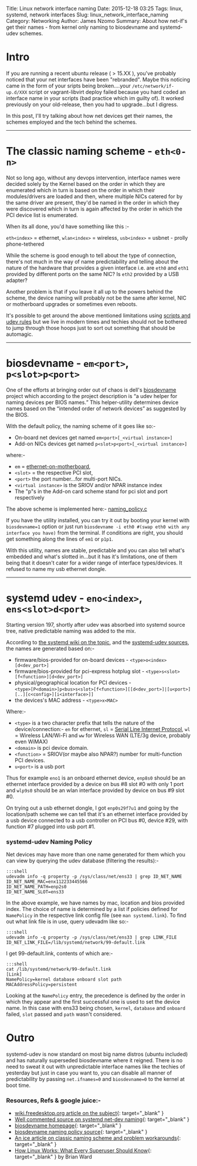 Title: Linux network interface naming
Date: 2015-12-18 03:25
Tags: linux, systemd, network interfaces
Slug: linux_network_interface_naming
Category: Networking
Author: James Nzomo
Summary: About how net-if's get their names - from kernel only naming to biosdevname and systemd-udev schemes.


# Intro
If you are running a recent ubuntu release ( > 15.XX ), you've probably noticed
that your net interfaces have been "rebranded". Maybe this noticing came in the
form of your sripts being broken....your `/etc/network/if-up.d/XXX` script or
vagrant-libvirt deploy failed because you hard coded an interface name in your
scripts (bad practice which im guilty of). It worked previously on your
old-release, then you had to upgrade...but I digress.

In this post, I'll try talking about how net devices get their names, the schemes
employed and the tech behind the schemes.

---

# The classic naming scheme - `eth<0-n>`
Not so long ago, without any devops intervention, interface names were decided
solely by the Kernel based on the order in which they are enumerated which in
turn is based on the order in which their modules/drivers are loaded and then,
where multiple NICs catered for by the same driver are present, they'd be named
in the order in which they were discovered which in turn is again affected by
the order in which the PCI device list is enumerated.

When its all done, you'd have something like this :-

`eth<index>` = ethernet, `wlan<index>` = wireless, `usb<index>` = usbnet - prolly phone-tethered

While the scheme is good enough to tell about the type of connection, there's
not much in the way of name predictability and telling about the nature of
the hardware that provides a given interface i.e. are `eth0` and `eth1` provided
by different ports on the same NIC? Is `eth2` provided by a USB adapter?

Another problem is that if you leave it all up to the powers behind the scheme, the
device naming will probably not be the same after kernel, NIC or motherboard
upgrades or sometimes even reboots.

It's possible to get around the above mentioned limitations using [scripts
and udev rules](classic_naming_workarounds) but we live in modern times and
techies should not be bothered to jump through those hoops just to sort out
something that should be automagic.

---

# biosdevname - `em<port>`, `p<slot>p<port>`
One of the efforts at bringing order out of chaos is dell's [biosdevname][biosdevname]
project which according to the project description is <q>a udev helper for naming
devices per BIOS names.</q> This helper-utility determines device names based on
the <q>intended order of network devices</q> as suggested by the BIOS.

With the default policy, the naming scheme of it goes like so:-  

 - On-board net devices get named `em<port>[_<virtual instance>]`  
 - Add-on NICs devices get named `p<slot>p<port>[_<virtual instance>]`

where:- 

  - `em` = [ethernet-on-motherboard][dell_whitepaper],
  - `<slot>` = the respective PCI slot,
  - `<port>` the port number...for multi-port NICs.
  - `<virtual instance>` is the SRIOV and/or NPAR instance index
  - The "p"s in the Add-on card scheme stand for pci slot and port respectively

The above scheme is implemented here:- [naming_policy.c][biosdevname_naming_policy_src]

If you have the utility installed, you can try it out by booting your kernel
with `biosdevname=1` option or just run `biosdevname -i eth0 #(swap eth0
with any interface you have)` from the terminal. If conditions are right,
you should get something along the lines of `em1` or `p1p1`.

With this utility, names are stable, predictable and you can also tell what's embedded
and what's slotted in...but it has it's limitations, one of them being that it doesn't
cater for a wider range of interface types/devices. It refused to name my usb
ethernet dongle.

---

# systemd udev - `eno<index>`, `ens<slot>d<port>`
Starting version 197, shortly after udev was absorbed into systemd source
tree, native predictable naming was added to the mix.

According to [the systemd wiki on the topic][fd_pni_dox], and the
[systemd-udev sources][net_id_src], the names are generated based on:-


  - firmware/bios-provided for on-board devices - `<type>o<index>[d<dev_port>]`
  - firmware/bios-provided for pci-express hotplug slot - `<type>s<slot>[f<function>][d<dev_port>]`
  - physical/geographical location for PCI devices -  
    `<type>[P<domain>]p<bus>s<slot>[f<function>][[d<dev_port>]|[u<port>][..][c<config>][i<interface>]]`
  - the devices's MAC address - `<type>x<MAC>`

Where:-

- `<type>` is a two character prefix that tells the nature of the device/connection:-
`en` for ethernet, `sl` = [Serial Line Internet Protocol](https://tools.ietf.org/html/rfc1055),
`wl` = Wireless LAN/Wi-Fi and `ww` for Wireless WAN (LTE/3g device, probably even WiMAX)
- `<domain>` is pci device domain.
- `<function>` = SRIOV(or maybe also NPAR?) number for multi-function PCI devices.
- `u<port>` is a usb port

Thus for example `eno1` is an onboard ethernet device, `enp8s0` should be an
ethernet interface provided by a device on bus #8 slot #0 with only 1 port and
`wlp9s0` should be an wlan interface provided by device on bus #9 slot #0.

On trying out a usb ethernet dongle, I got `enp0s29f7u1` and going by the
location/path scheme we can tell that it's an ethernet interface provided by a
usb device connected to a usb controller on PCI bus #0, device #29, with function #7
plugged into usb port #1.


### systemd-udev Naming Policy
Net devices may have more than one name generated for them which you can
view by querying the udev database (filtering the results):-  

    :::shell
    udevadm info -q property -p /sys/class/net/ens33 | grep ID_NET_NAME
    ID_NET_NAME_MAC=enx112233445566
    ID_NET_NAME_PATH=enp2s0
    ID_NET_NAME_SLOT=ens33

In the above example, we have names by mac, location and bios provided index.
The choice of name is determined by a list if policies defined for `NamePolicy`
in the respective link config file (see `man systemd.link`). To find out what
link file is in use, query udevadm like so:-

    :::shell
    udevadm info -q property -p /sys/class/net/ens33 | grep LINK_FILE
    ID_NET_LINK_FILE=/lib/systemd/network/99-default.link

I get 99-default.link, contents of which are:-

    :::shell
    cat /lib/systemd/network/99-default.link
    [Link]
    NamePolicy=kernel database onboard slot path
    MACAddressPolicy=persistent

Looking at the `NamePolicy` entry, the precedence is defined by the order
in which they appear and the first successful one is used to set the device name.
In this case with ens33 being chosen, `kernel`, `database` and `onboard` failed,
`slot` passed and `path` wasn't considered.


# Outro
systemd-udev is now standard on most big name distros (ubuntu included) and has
naturally superseded biosdevname where it reigned. There is no need to sweat it out
with unpredictable interface names like the techies of yesterday but just in case
you want to, you can disable all manner of predictability by passing `net.ifnames=0`
and `biosdevname=0` to the kernel at boot time.

### Resources, Refs & google juice:-
  - [wiki.freedesktop.org article on the subject][fd_pni_dox]{: target="_blank" }
  - [Well commented source on systemd net-dev naming][net_id_src]{: target="_blank" }
  - [biosdevname homepage][biosdevname]{: target="_blank" }
  - [biosdevname naming policy source][biosdevname_naming_policy_src]{: target="_blank" }
  - [An ice article on classic naming scheme and problem workarounds][classic_naming_workarounds]{: target="_blank" }
  - [How Linux Works: What Every Superuser Should Know][how_linux_works]{: target="_blank" } by Brian Ward

[fd_pni_dox]: http://wiki.freedesktop.org/www/Software/systemd/PredictableNetworkInterfaceNames/
[net_id_src]: https://github.com/systemd/systemd/blob/3f65d73149cd0f64eb3fdb0c71f55f6c1133fefe/src/udev/udev-builtin-net_id.c
[net_id_src_L479]: https://github.com/systemd/systemd/blob/3f65d73149cd0f64eb3fdb0c71f55f6c1133fefe/src/udev/udev-builtin-net_id.c#L479
[link_config_src_L414]: https://github.com/systemd/systemd/blob/3f65d73149cd0f64eb3fdb0c71f55f6c1133fefe/src/udev/net/link-config.c#L414
[redhat_take]: https://access.redhat.com/documentation/en-US/Red_Hat_Enterprise_Linux/6/html/Deployment_Guide/appe-Consistent_Network_Device_Naming.html
[fedora_take]: https://fedoraproject.org/wiki/Features/SystemdPredictableNetworkInterfaceNames
[ubuntu_take]: https://wiki.ubuntu.com/SystemdForUpstartUsers
[biosdevname]: http://linux.dell.com/biosdevname/
[biosdevname_naming_policy_src]: http://linux.dell.com/cgi-bin/cgit.cgi/biosdevname.git/tree/src/naming_policy.c?id=e51172768cec37ab0a350e439d2827b0c4e604a4#n31
[biosdevname_fedora]: https://fedoraproject.org/wiki/Features/ConsistentNetworkDeviceNaming
[biosdevname_linux_die]: http://linux.die.net/man/1/biosdevname
[dell_whitepaper]: http://linux.dell.com/files/whitepapers/consistent_network_device_naming_in_linux.pdf
[classic_naming_workarounds]: https://ivi.fnwi.uva.nl/sne/air//wiki/LogicalInterfaceNames/
[how_linux_works]: http://www.amazon.com/gp/product/B00PKTGLWM?psc=1&redirect=true&ref_=oh_aui_d_detailpage_o00
